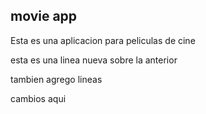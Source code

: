 ## movie app 

Esta es una aplicacion para peliculas de cine

esta es una linea nueva sobre la anterior

tambien agrego lineas

cambios aqui